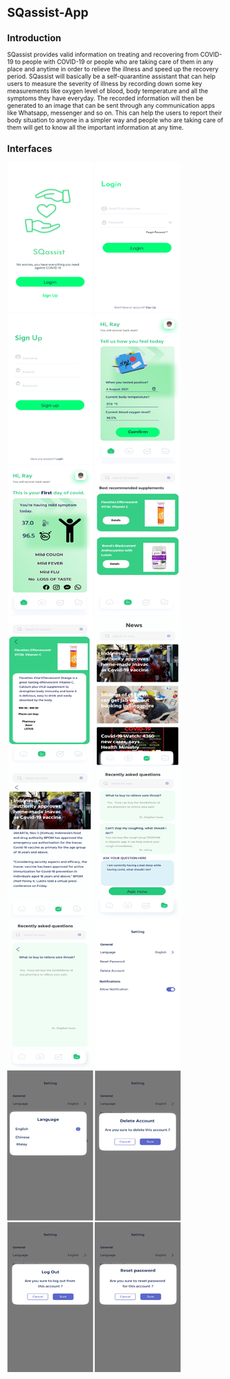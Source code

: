 # SQassist-App
## Introduction
SQassist provides valid information on treating and
recovering from COVID-19 to people with COVID-19 or people who are taking care of them
in any place and anytime in order to relieve the illness and speed up the recovery period.
SQassist will basically be a self-quarantine assistant that can help users to measure the
severity of illness by recording down some key measurements like oxygen level of blood,
body temperature and all the symptoms they have everyday. The recorded information will
then be generated to an image that can be sent through any communication apps like
Whatsapp, messenger and so on. This can help the users to report their body situation to
anyone in a simpler way and people who are taking care of them will get to know all the
important information at any time. 

## Interfaces
<p>
  <img src="https://github.com/RayGan8380/SQassist-App/blob/master/interfaces/Dailoz%20(Copy)_page-0001.jpg" height="350" width="200" title="hover text">
  <img src="https://github.com/RayGan8380/SQassist-App/blob/master/interfaces/Dailoz%20(Copy)_page-0002.jpg" height="350" width="200" title="hover text">
  <img src="https://github.com/RayGan8380/SQassist-App/blob/master/interfaces/Dailoz%20(Copy)_page-0003.jpg" height="350" width="200" title="hover text">
   <img src="https://github.com/RayGan8380/SQassist-App/blob/master/interfaces/Dailoz%20(Copy)_page-0007.jpg" height="350" width="200" title="hover text">
   <img src="https://github.com/RayGan8380/SQassist-App/blob/master/interfaces/Dailoz%20(Copy)_page-0012.jpg" height="350" width="200" title="hover text">
   <img src="https://github.com/RayGan8380/SQassist-App/blob/master/interfaces/Dailoz%20(Copy)_page-0013.jpg" height="350" width="200" title="hover text">
   <img src="https://github.com/RayGan8380/SQassist-App/blob/master/interfaces/Dailoz%20(Copy)_page-0014.jpg" height="350" width="200" title="hover text">
   <img src="https://github.com/RayGan8380/SQassist-App/blob/master/interfaces/Dailoz%20(Copy)_page-0015.jpg" height="350" width="200" title="hover text">
   <img src="https://github.com/RayGan8380/SQassist-App/blob/master/interfaces/Dailoz%20(Copy)_page-0016.jpg" height="350" width="200" title="hover text">
   <img src="https://github.com/RayGan8380/SQassist-App/blob/master/interfaces/Dailoz%20(Copy)_page-0017.jpg" height="350" width="200" title="hover text">
   <img src="https://github.com/RayGan8380/SQassist-App/blob/master/interfaces/Dailoz%20(Copy)_page-0018.jpg" height="350" width="200" title="hover text">
   <img src="https://github.com/RayGan8380/SQassist-App/blob/master/interfaces/Dailoz%20(Copy)_page-0020.jpg" height="350" width="200" title="hover text">
   <img src="https://github.com/RayGan8380/SQassist-App/blob/master/interfaces/Dailoz%20(Copy)_page-0021.jpg" height="350" width="200" title="hover text">
   <img src="https://github.com/RayGan8380/SQassist-App/blob/master/interfaces/Dailoz%20(Copy)_page-0022.jpg" height="350" width="200" title="hover text">
   <img src="https://github.com/RayGan8380/SQassist-App/blob/master/interfaces/Dailoz%20(Copy)_page-0023.jpg" height="350" width="200" title="hover text">
   <img src="https://github.com/RayGan8380/SQassist-App/blob/master/interfaces/Dailoz%20(Copy)_page-0024.jpg" height="350" width="200" title="hover text">
   
  
</p>


